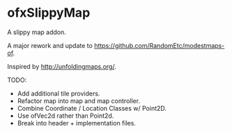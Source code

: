 ofxSlippyMap
============

A slippy map addon. 

A major rework and update to https://github.com/RandomEtc/modestmaps-of.

Inspired by http://unfoldingmaps.org/.




TODO:

- Add additional tile providers.
- Refactor map into map and map controller.
- Combine Coordinate / Location Classes w/ Point2D.
- Use ofVec2d rather than Point2d.
- Break into header + implementation files.